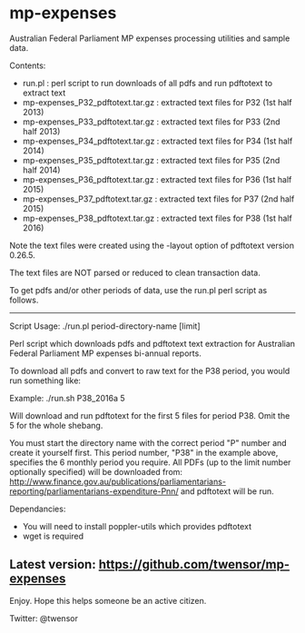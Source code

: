 # mp-expenses
Australian Federal Parliament MP expenses processing utilities and sample data.

Contents:
 * run.pl : perl script to run downloads of all pdfs and run pdftotext to extract text
 * mp-expenses_P32_pdftotext.tar.gz : extracted text files for P32 (1st half 2013)
 * mp-expenses_P33_pdftotext.tar.gz : extracted text files for P33 (2nd half 2013)
 * mp-expenses_P34_pdftotext.tar.gz : extracted text files for P34 (1st half 2014)
 * mp-expenses_P35_pdftotext.tar.gz : extracted text files for P35 (2nd half 2014)
 * mp-expenses_P36_pdftotext.tar.gz : extracted text files for P36 (1st half 2015)
 * mp-expenses_P37_pdftotext.tar.gz : extracted text files for P37 (2nd half 2015)
 * mp-expenses_P38_pdftotext.tar.gz : extracted text files for P38 (1st half 2016)

Note the text files were created using the -layout option of pdftotext version 0.26.5.

The text files are NOT parsed or reduced to clean transaction data.

To get pdfs and/or other periods of data, use the run.pl perl script as follows.

-------------------------------------------------------------------------------------
Script Usage: ./run.pl period-directory-name [limit]

   Perl script which downloads pdfs and pdftotext text extraction
   for Australian Federal Parliament MP expenses bi-annual reports.

   To download all pdfs and convert to raw text for the P38 period,
   you would run something like:

   Example: 
       ./run.sh P38_2016a 5

   Will download and run pdftotext for the first 5 files for period P38. Omit the 5 for the whole shebang.

   You must start the directory name with the correct period "P" number and create it yourself first.
   This period number, "P38" in the example above, specifies the 6 monthly period you require.
   All PDFs (up to the limit number optionally specified) will be downloaded from:
       http://www.finance.gov.au/publications/parliamentarians-reporting/parliamentarians-expenditure-Pnn/
   and pdftotext will be run.

Dependancies:
* You will need to install poppler-utils which provides pdftotext
* wget is required

Latest version: https://github.com/twensor/mp-expenses
--------------------------------------------------------------------------------------

Enjoy. Hope this helps someone be an active citizen.

Twitter: @twensor
